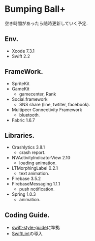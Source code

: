 # Bumping Ball+

空き時間があったら随時更新していく予定.

## Env.
* Xcode 7.3.1
* Swift 2.2

## FrameWork.
* SpriteKit
* GameKit
	* gamecenter, Rank
* Social.framework
	* SNS share (line, twtiter, facebook).
* Multipeer Connectivity Framework
	* bluetooth.
* Fabric 1.6.7

## Libraries.
* Crashlytics 3.8.1
	* crash report.
* NVActivityIndicatorView 2.10
	* loading animation.
* LTMorphingLabel 0.2.1
	* text animation.
* Firebase 3.5.2
* FirebaseMessaging 1.1.1
	* push notification.
* Spring 1.0.3
	* animation.

## Coding Guide.
* [swift-style-guide](https://github.com/github/swift-style-guide)に準拠
* [SwiftLint](https://github.com/realm/SwiftLint)の導入
